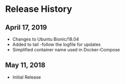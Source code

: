 Release History
===============

April 17, 2019
--------------
- Changes to Ubuntu Bionic/18.04
- Added to tail -follow the logfile for updates
- Simplified container name used in Docker-Compose

May 11, 2018
--------------
- Initial Release
